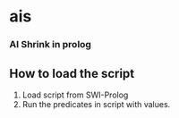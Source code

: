 # ais
### AI Shrink in prolog

## How to load the script
1. Load script from SWI-Prolog
2. Run the predicates in script with values.
